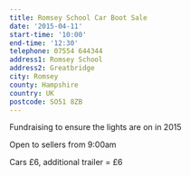 ```yaml
---
title: Romsey School Car Boot Sale
date: '2015-04-11'
start-time: '10:00'
end-time: '12:30'
telephone: 07554 644344
address1: Romsey School
address2: Greatbridge
city: Romsey
county: Hampshire
country: UK
postcode: SO51 8ZB
---
```

Fundraising to ensure the lights are on in 2015

Open to sellers from 9:00am

Cars £6, additional trailer = £6
